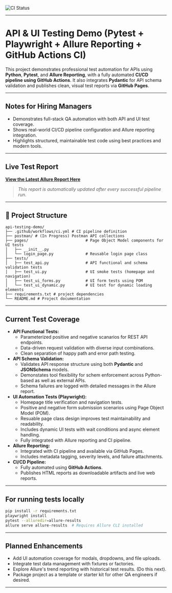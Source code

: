 ![CI Status](https://github.com/Trclark0553/api_testing_demo/actions/workflows/ci.yaml/badge.svg)

---

# API & UI Testing Demo (Pytest + Playwright + Allure Reporting + GitHub Actions CI)

This project demonstrates professional test automation for APIs using **Python**, **Pytest**, and **Allure Reporting**, with a fully automated **CI/CD pipeline using GitHub Actions**. It also integrates **Pydantic** for API schema validation and publishes clean, visual test reports via **GitHub Pages**.

---

## Notes for Hiring Managers

- Demonstrates full-stack QA automation with both API and UI test coverage.
- Shows real-world CI/CD pipeline configuration and Allure reporting integration.
- Highlights structured, maintainable test code using best practices and modern tools.

---

## Live Test Report

[**View the Latest Allure Report Here**](https://trclark0553.github.io/api_testing_demo/)

> _This report is automatically updated after every successful pipeline run._

---

## 📂 Project Structure

```
api-testing-demo/
├── .github/workflows/ci.yml # CI pipeline definition
├── postman/ # (In Progress) Postman API collections
├── pages/                         # Page Object Model components for UI tests
│   ├── __init__.py
│   └── login_page.py              # Reusable login page class
├── tests/
│   ├── test_api.py                # API functional and schema validation tests
│   ├── test_ui.py                 # UI smoke tests (homepage and navigation)
│   ├── test_ui_forms.py           # UI form tests using POM
│   └── test_ui_dynamic.py         # UI test for dynamic loading elements
├── requirements.txt # project dependencies
└── README.md # Project documentation
```

---

## Current Test Coverage

- **API Functional Tests:**
  - Parameterized positive and negative scanarios for REST API endpoints.
  - Data-driven request validation with diverse input combinations.
  - Clean separation of happy path and error path testing.
- **API Schema Validation:**
  - Validates API response structure using both **Pydantic** and **JSONSchema** models.
  - Demonstates tool flexibility for schem enforcement across Python-based as well as external APIs.
  - Schema failures are logged with detailed messages in the Allure report.
- **UI Automation Tests (Playwright):**
  - Homepage title verification and navigation tests.
  - Positive and negative form submission scenarios using Page Object Model (POM).
  - Resuable page class design improves test maintainability and readability.
  - Includes dynamic UI tests with wait conditions and async element handling.
  - Fully integrated with Allure reporting and CI pipeline.
- **Allure Reporting:**
  - Integrated with CI pipeline and available via GitHub Pages.
  - Includes metadata tagging, severity levels, and failure attachments.
- **CI/CD Pipeline:**
  - Fully automated using **GitHub Actions**.
  - Publishes HTML reports as downloadable artifacts and live web reports.
  
---

## For running tests locally

```bash
pip install -r requirements.txt
playwright install
pytest --alluredir=allure-results
allure serve allure-results  # Requires Allure CLI installed
```

---

## Planned Enhancements

- Add UI automation coverage for modals, dropdowns, and file uploads.
- Integrate test data management with fixtures or factories.
- Explore Allure's trend reporting with historical test results. (Do this next).
- Package project as a template or starter kit for other QA engineers if desired.

---

